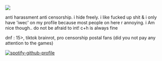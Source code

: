 ![](https://files.catbox.moe/vnn1hu.gif)

anti harassment anti censorship. i hide freely. i like fucked up shit & i only have 'iwec' on my profile because most people on here r annoying. i Am nice though.. do not be afraid to int! c+h is always fine

dnf : 15>, tiktok brainrot, pro censorship postal fans (did you not pay any attention to the games)

[![spotify-github-profile](https://spotify-github-profile.kittinanx.com/api/view?uid=autumngray08&cover_image=true&theme=novatorem&show_offline=false&background_color=121212&interchange=false&bar_color=53b14f&bar_color_cover=false)](https://github.com/kittinan/spotify-github-profile)
